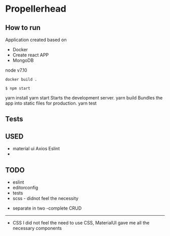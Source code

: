 # Propellerhead

## How to run
Application created based on
- Docker
- Create react APP
- MongoDB

node 
v7.10


```
docker build .
```

```
$ npm start
```
yarn install
yarn start
Starts the development server.
yarn build
Bundles the app into static files for production.
yarn test

## Tests


## USED
- material ui
Axios
Eslint
- 

## TODO
* eslint
* editorconfig
* tests
* scss - didnot feel the necessity
- separate in two 
-complete CRUD


-----

* CSS
    I did not feel the need to use CSS, MaterialUI gave me all the necessary components
